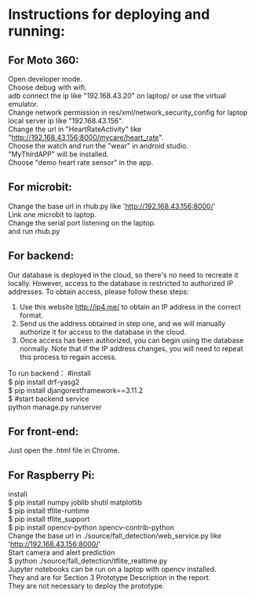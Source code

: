 # Instructions for deploying and running: 

## For Moto 360:
Open developer mode. <br/>
Choose debug with wifi. <br/>
adb connect the ip like "192.168.43.20" on laptop/ or use the virtual emulator. <br/>
Change network permission in res/xml/network_security_config for laptop local server ip like "192.168.43.156". <br/>
Change the url in "HeartRateActivity" like "http://192.168.43.156:8000/mycare/heart_rate". <br/>
Choose the watch and run the "wear" in android studio. <br/>
"MyThirdAPP" will be installed. <br/>
Choose "demo heart rate sensor" in the app. <br/>

## For microbit:
Change the base url in rhub.py like 'http://192.168.43.156:8000/' <br/>
Link one microbit to laptop. <br/>
Change the serial port listening on the laptop. <br/>
and run rhub.py <br/>

## For backend:
Our database is deployed in the cloud, so there's no need to recreate it locally. However, access to the database is restricted to authorized IP addresses. To obtain access, please follow these steps:<br/>
1. Use this website http://ip4.me/ to obtain an IP address in the correct format.<br/>
2. Send us the address obtained in step one, and we will manually authorize it for access to the database in the cloud.<br/>
3. Once access has been authorized, you can begin using the database normally. Note that if the IP address changes, you will need to repeat this process to regain access.<br/>

To run backend：
#install <br/>
$ pip install drf-yasg2 <br/>
$ pip install djangorestframework==3.11.2 <br/>
$ #start backend service <br/>
python manage.py runserver <br/>

## For front-end:
Just open the .html file in Chrome. <br/>

## For Raspberry Pi:
 install <br/>
$ pip install numpy joblib shutil matplotlib <br/>
$ pip install tflite-runtime <br/>
$ pip install tflite_support <br/>
$ pip install opencv-python opencv-contrib-python <br/>
 Change the base url in ./source/fall_detection/web_service.py like 'http://192.168.43.156:8000/' <br/>
 Start camera and alert prediction <br/>
$ python ./source/fall_detection/tflite_realtime.py <br/>
 Jupyter notebooks can be run on a laptop with opencv installed. <br/>
 They and are for Section 3 Prototype Description in the report. <br/>
 They are not necessary to deploy the prototype. <br/>
